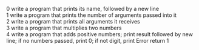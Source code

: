 0 write a program that prints its name, followed by a new line  
1 write a program that prints the number of arguments passed into it  
2 write a program that prints all arguments it receives  
3 write a program that multiplies two numbers  
4 write a program that adds positive numbers; print result followed by new line; if no numbers passed, print 0; if not digit, print Error return 1  
